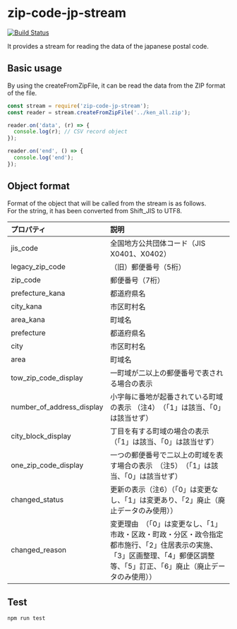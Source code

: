 # zip-code-jp-stream

[![Build Status](https://travis-ci.org/holyshared/zip-code-stream.svg?branch=master)](https://travis-ci.org/holyshared/zip-code-stream)

It provides a stream for reading the data of the japanese postal code.

## Basic usage

By using the createFromZipFile, it can be read the data from the ZIP format of the file.

```js
const stream = require('zip-code-jp-stream'); 
const reader = stream.createFromZipFile('../ken_all.zip');

reader.on('data', (r) => {
  console.log(r); // CSV record object
});

reader.on('end', () => {
  console.log('end');
});
```

## Object format

Format of the object that will be called from the stream is as follows.  
For the string, it has been converted from Shift_JIS to UTF8.

|プロパティ|説明|
|:------------|:------------|
|jis_code|全国地方公共団体コード（JIS X0401、X0402）|
|legacy_zip_code|（旧）郵便番号（5桁）|
|zip_code|郵便番号（7桁）|
|prefecture_kana|都道府県名|
|city_kana|市区町村名|
|area_kana|町域名|
|prefecture|都道府県名|
|city|市区町村名|
|area|町域名|
|tow_zip_code_display|一町域が二以上の郵便番号で表される場合の表示|
|number_of_address_display|小字毎に番地が起番されている町域の表示 （注4）　（「1」は該当、「0」は該当せず）|
|city_block_display|丁目を有する町域の場合の表示　（「1」は該当、「0」は該当せず）|
|one_zip_code_display|一つの郵便番号で二以上の町域を表す場合の表示　（注5）　（「1」は該当、「0」は該当せず）|
|changed_status|更新の表示（注6）（「0」は変更なし、「1」は変更あり、「2」廃止（廃止データのみ使用））|
|changed_reason|変更理由　（「0」は変更なし、「1」市政・区政・町政・分区・政令指定都市施行、「2」住居表示の実施、「3」区画整理、「4」郵便区調整等、「5」訂正、「6」廃止（廃止データのみ使用））|

## Test

	npm run test
